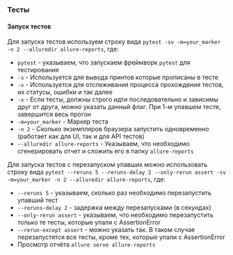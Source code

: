 ### Тесты

#### Запуск тестов 

Для запуска тестов используем строку вида  `pytest -sv -m=your_marker -n 2 --alluredir allure-reports`, где:
- `pytest` - указываем, что запускаем фреймворк `pytest` для тестирования
- `-s` - Используется для вывода принтов которые прописаны в тесте
- `-v` - Используется для отслеживания процесса прохождения тестов, их статусы, ошибки и так далее
- `-x` - Если тесты, должны строго идти последовательно и зависимы друг от друга, можно указать данный флаг. При 1-м упавшем тесте, завершится весь прогон
- `-m=your_marker` - Маркер теста
- `-n 2` - Сколько экземпляров браузера запустить одновременно (работает как для UI, так и для API тестов)
- `--alluredir allure-reports` - Указываем, что необходимо сгенерировать отчет и сложить его в папку `allure-reports`


Для запуска тестов с перезапуском упавших можно использовать строку вида `pytest --reruns 5 --reruns-delay 2 --only-rerun assert -sv -m=your_marker -n 2 --alluredir allure-reports`, где:
- `--reruns 5` - указываем, сколько раз необходимо перезапустить упавший тест
- `--reruns-delay 2` - задержка между перезапусками (в секундах)
- `--only-rerun assert` - указываем, что необходимо перезапустить только те тесты, которые упали с AssertionError
- `--rerun-except assert` - можно указать так. В таком случае перезапустятся все тесты, кроме тех, которые упали с AssertionError
- Просмотр отчёта  `allure serve allure-reports`